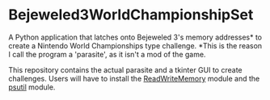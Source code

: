 # Bejeweled3WorldChampionshipSet
A Python application that latches onto Bejeweled 3's memory addresses* to create a Nintendo World Championships type challenge.
*This is the reason I call the program a 'parasite', as it isn't a mod of the game.

This repository contains the actual parasite and a tkinter GUI to create challenges.
Users will have to install the [ReadWriteMemory](https://pypi.org/project/ReadWriteMemory/) module and the [psutil](https://pypi.org/project/psutil/)
module.
